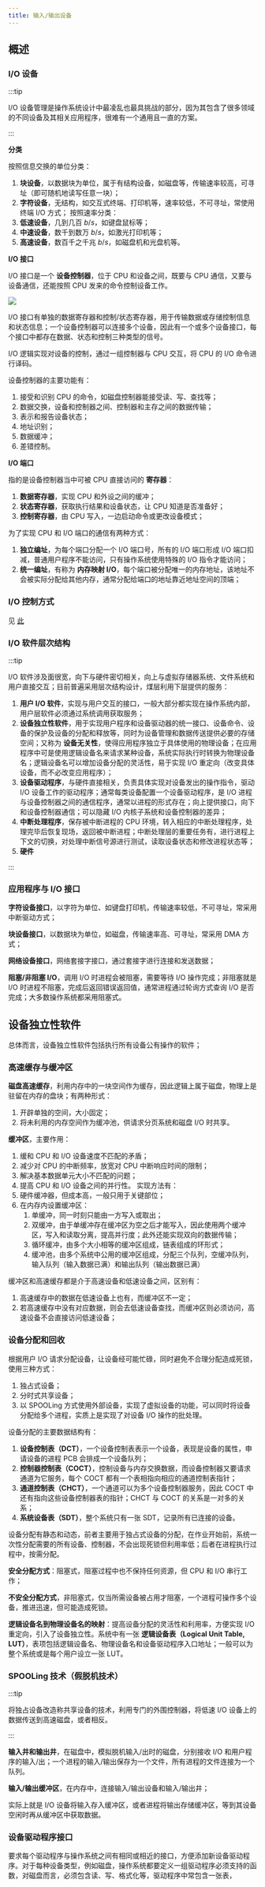 ```yaml
---
title: 输入/输出设备
---
```


## 概述

### I/O 设备

:::tip

I/O 设备管理是操作系统设计中最凌乱也最具挑战的部分，因为其包含了很多领域的不同设备及其相关应用程序，很难有一个通用且一直的方案。

:::

**分类**

按照信息交换的单位分类：

1. **块设备**，以数据块为单位，属于有结构设备，如磁盘等，传输速率较高，可寻址（即可随机地读写任意一块）；
2. **字符设备**，无结构，如交互式终端、打印机等，速率较低，不可寻址，常使用终端 I/O 方式；
按照速率分类：
1. **低速设备**，几到几百 $b/s$，如键盘鼠标等；
2. **中速设备**，数千到数万 $b/s$，如激光打印机等；
3. **高速设备**，数百千之千兆 $b/s$，如磁盘机和光盘机等。

**I/O 接口**

I/O 接口是一个 **设备控制器**，位于 CPU 和设备之间，既要与 CPU 通信，又要与设备通信，还能按照 CPU 发来的命令控制设备工作。

![](/images/2024/1.webp)

I/O 接口有单独的数据寄存器和控制/状态寄存器，用于传输数据或存储控制信息和状态信息；一个设备控制器可以连接多个设备，因此有一个或多个设备接口，每个接口中都存在数据、状态和控制三种类型的信号。

I/O 逻辑实现对设备的控制，通过一组控制器与 CPU 交互，将 CPU 的 I/O 命令进行译码。

设备控制器的主要功能有：

1. 接受和识别 CPU 的命令，如磁盘控制器能接受读、写、查找等；
2. 数据交换，设备和控制器之间、控制器和主存之间的数据传输；
3. 表示和报告设备状态；
4. 地址识别；
5. 数据缓冲；
6. 差错控制。

**I/O 端口**

指的是设备控制器当中可被 CPU 直接访问的 **寄存器**：

1. **数据寄存器**，实现 CPU 和外设之间的缓冲；
2. **状态寄存器**，获取执行结果和设备状态，让 CPU 知道是否准备好；
3. **控制寄存器**，由 CPU 写入，一边启动命令或更改设备模式；

为了实现 CPU 和 I/O 端口的通信有两种方式：

1. **独立编址**，为每个端口分配一个 I/O 端口号，所有的 I/O 端口形成 I/O 端口扣减，普通用户程序不能访问，只有操作系统使用特殊的 I/O 指令才能访问；
2. **统一编址**，有称为 **内存映射 I/O**，每个端口被分配唯一的内存地址，该地址不会被实际分配给其他内存，通常分配给端口的地址靠近地址空间的顶端；

### I/O 控制方式

见 [此](../计算机组成原理/bus_and_IO_system#输入输出技术)

### I/O 软件层次结构

:::tip

I/O 软件涉及面很宽，向下与硬件密切相关，向上与虚拟存储器系统、文件系统和用户直接交互；目前普遍采用层次结构设计，煤层利用下层提供的服务：

1. **用户 I/O 软件**，实现与用户交互的接口，一般大部分都实现在操作系统内部，用户层软件必须通过系统调用获取服务；
2. **设备独立性软件**，用于实现用户程序和设备驱动器的统一接口、设备命令、设备的保护及设备的分配和释放等，同时为设备管理和数据传送提供必要的存储空间；又称为 **设备无关性**，使得应用程序独立于具体使用的物理设备；在应用程序中可是使用逻辑设备名来请求某种设备，系统实际执行时转换为物理设备名；逻辑设备名可以增加设备分配的灵活性，易于实现 I/O 重定向（改变具体设备，而不必改变应用程序）；
3. **设备驱动程序**，与硬件直接相关，负责具体实现对设备发出的操作指令，驱动 I/O 设备工作的驱动程序；通常每类设备配置一个设备驱动程序，是 I/O 进程与设备控制器之间的通信程序，通常以进程的形式存在；向上提供接口，向下和设备控制器通信；可以隐藏 I/O 内核子系统和设备控制器的差异；
4. **中断处理程序**，保存被中断进程的 CPU 环境，转入相应的中断处理程序，处理完毕后恢复现场，返回被中断进程；中断处理层的重要任务有，进行进程上下文的切换，对处理中断信号源进行测试，读取设备状态和修改进程状态等；
5. **硬件**

:::

### 应用程序与 I/O 接口

**字符设备接口**，以字符为单位、如键盘打印机，传输速率较低，不可寻址，常采用中断驱动方式；

**块设备接口**，以数据块为单位，如磁盘，传输速率高、可寻址，常采用 DMA 方式；

**网络设备接口**，网络套接字接口，通过套接字进行连接和发送数据；

**阻塞/非阻塞 I/O**，调用 I/O 时进程会被阻塞，需要等待 I/O 操作完成；非阻塞就是 I/O 时进程不阻塞，完成后返回错误返回值，通常进程通过轮询方式查询 I/O 是否完成；大多数操作系统都采用阻塞式。

## 设备独立性软件

总体而言，设备独立性软件包括执行所有设备公有操作的软件；

### 高速缓存与缓冲区

**磁盘高速缓存**，利用内存中的一块空间作为缓存，因此逻辑上属于磁盘，物理上是驻留在内存的盘块；有两种形式：

1. 开辟单独的空间，大小固定；
2. 将未利用的内存空间作为缓冲池，供请求分页系统和磁盘 I/O 时共享。

**缓冲区**，主要作用：

1. 缓和 CPU 和 I/O 设备速度不匹配的矛盾；
2. 减少对 CPU 的中断频率，放宽对 CPU 中断响应时间的限制；
3. 解决基本数据单元大小不匹配的问题；
4. 提高 CPU 和 I/O 设备之间的并行性。
实现方法有：
1. 硬件缓冲器，但成本高，一般只用于关键部位；
2. 在内存内设置缓冲区：
	1. 单缓冲，同一时刻只能由一方写入或取出；
	2. 双缓冲，由于单缓冲存在缓冲区为空之后才能写入，因此使用两个缓冲区，写入和读取分离，提高并行度；此外还能实现双向的数据传输；
	3. 循环缓冲，由多个大小相等的缓冲区组成，链表组成的环形式；
	4. 缓冲池，由多个系统中公用的缓冲区组成，分配三个队列，空缓冲队列，输入队列（输入数据已满）和输出队列（输出数据已满）

缓冲区和高速缓存都是介于高速设备和低速设备之间，区别有：

1. 高速缓存中的数据在低速设备上也有，而缓冲区不一定；
2. 若高速缓存中没有对应数据，则会去低速设备查找，而缓冲区则必须访问，高速设备不会直接访问低速设备；

### 设备分配和回收

根据用户 I/O 请求分配设备，让设备经可能忙碌，同时避免不合理分配造成死锁，使用三种方式：

1. 独占式设备；
2. 分时式共享设备；
3. 以 SPOOLing 方式使用外部设备，实现了虚拟设备的功能，可以同时将设备分配给多个进程，实质上是实现了对设备 I/O 操作的批处理。

设备分配的主要数据结构有：

1. **设备控制表（DCT）**，一个设备控制表表示一个设备，表现是设备的属性，申请设备的进程 PCB 会排成一个设备队列；
2. **控制器控制表（COCT）**，控制设备与内存交换数据，而设备控制器又要请求通道为它服务，每个 COCT 都有一个表相指向相应的通道控制表指针；
3. **通道控制表（CHCT）**，一个通道可以为多个设备控制器服务，因此 COCT 中还有指向这些设备控制器表的指针；CHCT 与 COCT 的关系是一对多的关系；
4. **系统设备表（SDT）**，整个系统只有一张 SDT，记录所有已连接的设备。

设备分配有静态和动态，前者主要用于独占式设备的分配，在作业开始前，系统一次性分配需要的所有设备、控制器，不会出现死锁但利用率低；后者在进程执行过程中，按需分配。

**安全分配方式**：阻塞式，阻塞过程中也不保持任何资源，但 CPU 和 I/O 串行工作；

**不安全分配方式**，非阻塞式，仅当所需设备被占用才阻塞，一个进程可操作多个设备，推进迅速，但可能造成死锁。

**逻辑设备名到物理设备名的映射**：提高设备分配的灵活性和利用率，方便实现 I/O 重定向，引入了设备独立性。系统中有一张 **逻辑设备表（Logical Unit Table, LUT）**，表项包括逻辑设备名、物理设备名和设备驱动程序入口地址；一般可以为整个系统或是每个用户设立一张 LUT。

### SPOOLing 技术（假脱机技术）

:::tip

将独占设备改造称共享设备的技术，利用专门的外围控制器，将低速 I/O 设备上的数据传送到高速磁盘，或者相反。

:::

**输入井和输出井**，在磁盘中，模拟脱机输入/出时的磁盘，分别接收 I/O 和用户程序的输入/出；一个进程的输入/输出保存为一个文件，所有进程的文件连接为一个队列。

**输入/输出缓冲区**，在内存中，连接输入/输出设备和输入/输出井；

实际上就是 I/O 设备将输入存入缓冲区，或者进程将输出存储缓冲区，等到其设备空闲时再从缓冲区中获取数据。

### 设备驱动程序接口

要求每个驱动程序与操作系统之间有相同或相近的接口，方便添加新设备驱动程序。对于每种设备类型，例如磁盘，操作系统都要定义一组驱动程序必须支持的函数，对磁盘而言，必须包含读、写、格式化等，驱动程序中常包含一张表，
